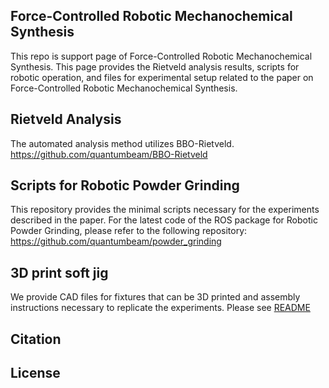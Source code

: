 ## Force-Controlled Robotic Mechanochemical Synthesis
This repo is support page of Force-Controlled Robotic Mechanochemical Synthesis.
This page provides the Rietveld analysis results, scripts for robotic operation, and files for experimental setup related to the paper on Force-Controlled Robotic Mechanochemical Synthesis.

## Rietveld Analysis
The automated analysis method utilizes BBO-Rietveld.
https://github.com/quantumbeam/BBO-Rietveld


## Scripts for Robotic Powder Grinding
This repository provides the minimal scripts necessary for the experiments described in the paper. 
For the latest code of the ROS package for Robotic Powder Grinding, please refer to the following repository:
https://github.com/quantumbeam/powder_grinding

## 3D print soft jig
We provide CAD files for fixtures that can be 3D printed and assembly instructions necessary to replicate the experiments.
Please see [README](./soft_jig/README.md)

## Citation

## License